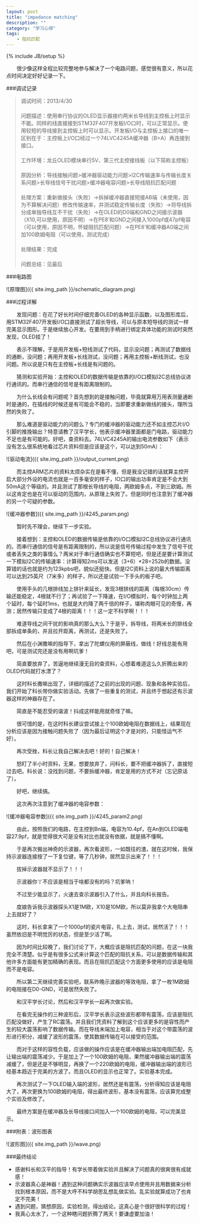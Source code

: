 ```yaml
---
layout: post
title: "impedance matching"
description: ""
category: "学习心得"
tags: 
    - 阻抗匹配
---
```

{% include JB/setup %}

　　很少像这样全程比较完整地参与解决了一个电路问题，感觉很有意义，所以花点时间决定好好记录一下。

<!--more-->

###调试记录

>调试时间：2013/4/30  
　  
>问题描述：使用串行协议的OLED显示器接约两米长导线到主控板上时显示不能。同样的线直接接到STM32F407开发板I/O口时，可以正常显示。使用较短的导线接到主控板上时可以显示。开发板I/O与主控板上接口的唯一区别在于：主控板上I/O口经过一个74LVC4245A缓冲器（B>A）再连接到接口。  
　  
>工作环境：龙丘OLED模块串行5V、第三代主控接线板（以下简称主控板）  
　  
>原因分析：导线接触问题>缓冲器驱动能力问题>I2C传输速率与传输长度关系问题>长导线信号干扰问题>缓冲器电容问题>长导线阻抗匹配问题  
　  
>处理方案：重新做接头（失败）->拆掉缓冲器直接短接AB端（未使用，因为不算解决问题）修改传输速率，并测试稳定传输长度（失败）->将导线拆分成单独导线互不干扰（失败）->在OLED的D0端和GND之间接示波器（X10,可以使用，原因不明）->在PE8’和GND之间接入1000pf或47pf电容（可以使用，原因不明，怀疑阻抗匹配问题）->在PE8’和缓冲器A0端之间加100欧姆电阻（可以使用，测试完成）  
　  
>处理结果：完成  
　  
>问题总结：见最后  

###电路图

![原理图]({{ site.img_path }}/schematic_diagram.png)

###过程详解

　　发现问题：在花了好长时间仔细完善OLED的各种显示函数，以及图形库后，用STM32F407开发板I/O口直接测试了超长导线，可以与原本短导线的测试一样完美显示图形。于是继续放心开发。在要用到手柄进行绑定具体功能的测试时突然发现，OLED挂了！

　　表示不理解，于是用开发板+短线测试了代码，显示没问题；再测试了数据线的通断，没问题；再用开发板+长线测试，没问题；再用主控板+断线测试，也没问题。所以说是只有在主控板+长线是有问题的。

　　猜测和实验开始：主控和OLED的数据传输是依靠的I/O口模拟I2C总线协议进行通讯的。而串行通信的信号是有距离限制的。

　　为什么长线会有问题呢？首先想到的是接触问题，毕竟就算用万用表测量通断时是通的，在插线的时候还是有可能会不稳的，当即要求重新做线的接头，理所当然的失败了。

　　那么难道是驱动能力的问题么？专门的缓冲器的驱动能力还不如主控芯片I/O引脚的推挽输出？特意请教了汉平学长，他表示缓冲器里面都是门电路，驱动能力不足也是有可能的。好吧，查资料去。74LVC4245A的输出电流参数如下（表示没有怎么很系统地看过芯片资料但是应该是这个，可以达到50mA）：

![驱动电流]({{ site.img_path }}/output_current.png)

　　而主控ARM芯片的资料太烦杂实在是看不懂，但是我没记错的话就算主控开启大部分外设的电流也就是一百多毫安的样子，IO口的输出功率肯定是不会大到50mA这个等级的。并且测试了那根长导线的电阻，两欧姆多点，不到三欧姆。所以这肯定也是在可以驱动的范围内，从原理上失败了。但是同时也注意到了缓冲器的另一个可疑的参数。

![缓冲器参数]({{ site.img_path }}/4245_param.png)

　　暂时先不理会，继续下一步实验。

　　接着想到：主控和OLED的数据传输是依靠的I/O口模拟I2C总线协议进行通讯的。而串行通信的信号是有距离限制的，所以说是信号传输过程中发生了信号干扰或者丢失之类的事情么？两米对于串行通信确实也不算短吧，但是还是要计算测试一下模拟I2C的传输速率：计算得知2ms可以发送（3+6）*28=252b的数据。没算错的话也就是约为123kpbs吧，貌似还挺快。但是I2C资料上说的最大传输距离可以达到25英尺（7米多）的样子，所以还是试验一下手头的板子吧。

　　使用手头的几根排线加上排针来延长，发现3根排线的距离（每根30cm）传输还能稳定，4根就不行了；再试验了一下降速，在I/O模拟时，每个时钟加上两个延时，每个延时1ms，也就是大约降了两千倍的样子，堪称肉眼可见的奇慢，再测；居然传输只变成了4根的距离！！！这一定不科学啊！！！

　　难道导线之间干扰的影响真的那么大么？于是乎，拆导线，将两米长的排线全部拆成单条的，并且拉开距离，再测试，还是失败了。

　　然后在小渊撒嘛的指导下，拿出了陀螺仪用的屏蔽线，做线！好线总能有用吧，可是测试完还是没有用啊坑爹！

　　简直要放弃了，苦逼地继续漫无目的查资料，心想着难道这么久折腾出来的OLED代码就打水漂了？

　　这时科长撒嘛出现了，详细的描述了之前的出现的问题、现象和各种实验后，我们开始了科长带你做实验活动。先做了一些重复的测试，并且终于想起还有示波器这样的神器存在了。

　　简直是不能忍受的谐波！抖成这样能用就奇怪了嘛。

　　很可惜的是，在这时科长建议尝试接上个100欧姆电阻在数据线上，结果现在分析应该是因为接触问题失败了（因为最后证明这个才是对的，只能怪运气不好）。

　　再次受挫，科长让我自己解决去吧！好的！自己解决！

　　怒盯了半小时资料，无果，想要放弃了，问科长，要不把缓冲器拆了，直接短过去吧。科长说：没找到问题，不要拆缓冲器，肯定是用的方式不对（忘记原话了）。

　　好吧，继续搞。

　　这次再次注意到了缓冲器的电容参数：

![缓冲器电容参数]({{ site.img_path }}/4245_param2.png)

　　由此，按照我们的电路，在主控到Bn端，电容为10.4pf，在An到OLED端电容27.9pf，就是觉得很大可是没有对比也就没有依据，就是搞不懂啊。

　　于是再次搬出神奇的示波器，再次看波形，一如既往的渣，就在这时候，我保持示波器连接按了一下复位键，等了几秒钟，居然显示出来了！！！

　　拔掉示波器就不显示了！！！

　　示波器你丫不应该是相当于啥都没有的吗？坑爹呐！

　　不过至少能显示了，火速去查示波器引入了什么，并且向科长报告。

　　度娘告诉我示波器探头X1是1M欧，X10是10M欧，所以莫非我拿个大电阻串上去就好了？

　　这时，科长拿来了一个1000pf的瓷片电容，扎上去，测试，居然活了！！！虽然依旧是不明觉厉的状态，但是至少活了啊。

　　因为时间比较晚了，我们讨论了下，大概应该是阻抗匹配的问题，在这一块我完全不清楚。似乎是有很多公式来计算这个匹配的阻抗关系，可以是数据传输和其他许多方面能有更加精确的表现。而且在阻抗匹配这个方面更多使用的应该是电阻而不是电容。

　　所以第二天继续完善实验吧，联系昨晚示波器的等效电阻，拿了一枚1M欧姆的电阻接在D0-GND，可是居然失败了。

　　和汉平学长讨论，然后和汉平学长一起再次做实验。

　　在看完无操作的三种波形后，汉平学长表示这些波形都带有震荡，应该是阻抗匹配没做好，产生了RC震荡。并且我们凭资料了解到这个应该更多的是容性而产生的较大震荡影响了数据传输。而在导线末端加上电容，相当于对这个带震荡的波形进行积分，减缓了波形的震荡，使其数据传输在可以接受的范围。

　　而对于这样的容性负载，应该做的操作应该是在缓冲器输出端加电阻匹配，先让输出端的震荡减少。于是加上了一个100欧姆的电阻，果然缓冲器输出端的震荡减缓了，但是还是不够明显，再换了一个220欧姆的电阻，缓冲器输出端的波形已经基本趋近于完美的方波了。而且OLED的显示也正常了。实验基本完成。

　　再次测试了一下OLED输入端的波形，居然还是有震荡，分析得知应该是电阻大了，再次更换为100欧姆的电阻，得出最终波形，基本没有震荡，应该算完成整个实验及修改了。

　　最终方案是在缓冲器及长导线接口间加入一个100欧姆的电阻，可以完美显示。


###附表：波形图表

![波形图]({{ site.img_path }}/wave.png)

###最终结论

* 感谢科长和汉平的指导！有学长带着做实验并且解决了问题真的很爽很有成就感！
* 示波器真心是神器！遇到这种问题确实示波器应该早点使用并且用数据来分析找到根本原因，而不是大呼不科学胡思乱想乱做实验。乱实验就算成功了也肯定不完美！
* 遇到问题，猜想原因，实验检测，得出结论。这真心是个很好很科学的过程！
* 我真心太水了，一个这种瞎问题折腾了两天！要谦虚要加油！